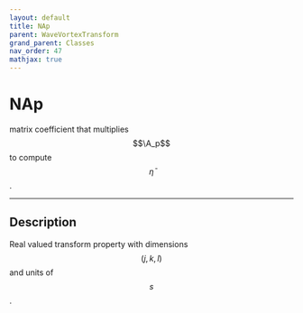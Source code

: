 ```yaml
---
layout: default
title: NAp
parent: WaveVortexTransform
grand_parent: Classes
nav_order: 47
mathjax: true
---
```


#  NAp

matrix coefficient that multiplies $$\A_p$$ to compute $$\bar{\eta}$$.


---

## Description
Real valued transform property with dimensions $$(j,k,l)$$ and units of $$s$$.

